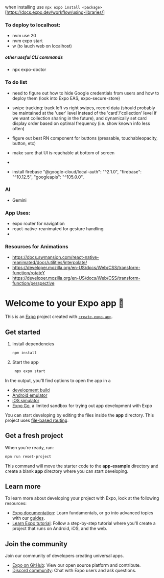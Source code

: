 when installing use `npx expo install <package>`
[https://docs.expo.dev/workflow/using-libraries/]

### To deploy to localhost:
- nvm use 20
- nvm expo start
- w (to lauch web on localhost)

##### other useful CLI commands
- npx expo-doctor


### To do list
- need to figure out how to hide Google credentials from users and how to deploy them (look into Expo EAS, expo-secure-store)
- swipe tracking: track left vs right swipes, record data (should probably be maintained at the 'user' level instead of the 'card'/'collection' level if we want collection sharing in the future), and dynamically set card display order based on optimal frequency (i.e. show known info less often)
- figure out best RN component for buttons (pressable, touchableopacity, button, etc)
- make sure that UI is reachable at bottom of screen
- 


- install firebase
    "@google-cloud/local-auth": "^2.1.0",
    "firebase": "^10.12.5",
    "googleapis": "^105.0.0",


### AI
- Gemini


### App Uses:
- expo router for navigation
- react-native-reanimated for gesture handling
- 


### Resources for Animations
- https://docs.swmansion.com/react-native-reanimated/docs/utilities/interpolate/
- https://developer.mozilla.org/en-US/docs/Web/CSS/transform-function/rotateY
- https://developer.mozilla.org/en-US/docs/Web/CSS/transform-function/perspective



# Welcome to your Expo app 👋

This is an [Expo](https://expo.dev) project created with [`create-expo-app`](https://www.npmjs.com/package/create-expo-app).

## Get started

1. Install dependencies

   ```bash
   npm install
   ```

2. Start the app

   ```bash
    npx expo start
   ```

In the output, you'll find options to open the app in a

- [development build](https://docs.expo.dev/develop/development-builds/introduction/)
- [Android emulator](https://docs.expo.dev/workflow/android-studio-emulator/)
- [iOS simulator](https://docs.expo.dev/workflow/ios-simulator/)
- [Expo Go](https://expo.dev/go), a limited sandbox for trying out app development with Expo

You can start developing by editing the files inside the **app** directory. This project uses [file-based routing](https://docs.expo.dev/router/introduction).

## Get a fresh project

When you're ready, run:

```bash
npm run reset-project
```

This command will move the starter code to the **app-example** directory and create a blank **app** directory where you can start developing.

## Learn more

To learn more about developing your project with Expo, look at the following resources:

- [Expo documentation](https://docs.expo.dev/): Learn fundamentals, or go into advanced topics with our [guides](https://docs.expo.dev/guides).
- [Learn Expo tutorial](https://docs.expo.dev/tutorial/introduction/): Follow a step-by-step tutorial where you'll create a project that runs on Android, iOS, and the web.

## Join the community

Join our community of developers creating universal apps.

- [Expo on GitHub](https://github.com/expo/expo): View our open source platform and contribute.
- [Discord community](https://chat.expo.dev): Chat with Expo users and ask questions.
